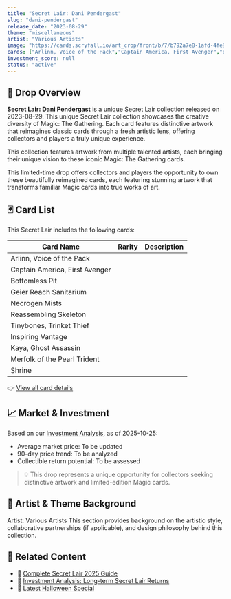 ```yaml
---
title: "Secret Lair: Dani Pendergast"
slug: "dani-pendergast"
release_date: "2023-08-29"
theme: "miscellaneous"
artist: "Various Artists"
image: "https://cards.scryfall.io/art_crop/front/b/7/b792a7e8-1afd-4fe9-9a20-4131954f1983.jpg?1597516786"
cards: ["Arlinn, Voice of the Pack","Captain America, First Avenger","Bottomless Pit","Geier Reach Sanitarium","Necrogen Mists","Reassembling Skeleton","Tinybones, Trinket Thief","Inspiring Vantage","Kaya, Ghost Assassin","Merfolk of the Pearl Trident","Shrine"]
investment_score: null
status: "active"
---
```


## 💠 Drop Overview
**Secret Lair: Dani Pendergast** is a unique Secret Lair collection released on 2023-08-29. This unique Secret Lair collection showcases the creative diversity of Magic: The Gathering. Each card features distinctive artwork that reimagines classic cards through a fresh artistic lens, offering collectors and players a truly unique experience.

This collection features artwork from multiple talented artists, each bringing their unique vision to these iconic Magic: The Gathering cards.

This limited-time drop offers collectors and players the opportunity to own these beautifully reimagined cards, each featuring stunning artwork that transforms familiar Magic cards into true works of art.

## 🃏 Card List
This Secret Lair includes the following cards:

| Card Name | Rarity | Description |
|-----------|---------|-------------|
| Arlinn, Voice of the Pack |  |  |
| Captain America, First Avenger |  |  |
| Bottomless Pit |  |  |
| Geier Reach Sanitarium |  |  |
| Necrogen Mists |  |  |
| Reassembling Skeleton |  |  |
| Tinybones, Trinket Thief |  |  |
| Inspiring Vantage |  |  |
| Kaya, Ghost Assassin |  |  |
| Merfolk of the Pearl Trident |  |  |
| Shrine |  |  |

👉 [View all card details](/cards?drop=dani-pendergast)

## 📈 Market & Investment
Based on our [Investment Analysis](/investment/dani-pendergast), as of 2025-10-25:
- Average market price: To be updated
- 90-day price trend: To be analyzed
- Collectible return potential: To be assessed

> 💡 This drop represents a unique opportunity for collectors seeking distinctive artwork and limited-edition Magic cards.

## 🎨 Artist & Theme Background
Artist: Various Artists
This section provides background on the artistic style, collaborative partnerships (if applicable), and design philosophy behind this collection.

## 🔗 Related Content
- 📰 [Complete Secret Lair 2025 Guide](/news/secret-lair-2025-complete-guide)
- 💼 [Investment Analysis: Long-term Secret Lair Returns](/investment)
- 🎃 [Latest Halloween Special](/drops/secret-scare-superdrop-2025)